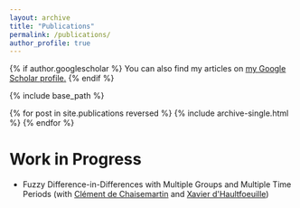 ```yaml
---
layout: archive
title: "Publications"
permalink: /publications/
author_profile: true
---
```


{% if author.googlescholar %}
  You can also find my articles on <u><a href="{{author.googlescholar}}">my Google Scholar profile</a>.</u>
{% endif %}

{% include base_path %}

{% for post in site.publications reversed %}
  {% include archive-single.html %}
{% endfor %}

Work in Progress
======
* Fuzzy Difference-in-Differences with Multiple Groups and Multiple Time Periods (with [Clément de Chaisemartin](https://sites.google.com/site/clementdechaisemartin/) and [Xavier d'Haultfoeuille](https://faculty.crest.fr/xdhaultfoeuille/))
